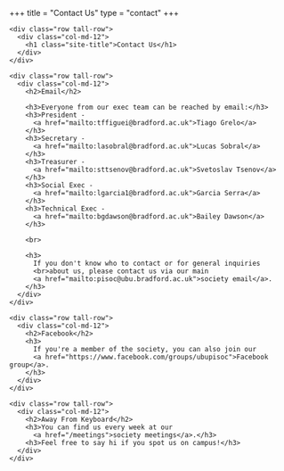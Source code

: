 +++
title = "Contact Us"
type = "contact"
+++

<main>
  <div class="container-fluid">

    <div class="row tall-row">
      <div class="col-md-12">
        <h1 class="site-title">Contact Us</h1>
      </div>
    </div>

    <div class="row tall-row">
      <div class="col-md-12">
        <h2>Email</h2>

        <h3>Everyone from our exec team can be reached by email:</h3>
        <h3>President -
          <a href="mailto:tffiguei@bradford.ac.uk">Tiago Grelo</a>
        </h3>
        <h3>Secretary -
          <a href="mailto:lasobral@bradford.ac.uk">Lucas Sobral</a>
        </h3>
        <h3>Treasurer -
          <a href="mailto:sttsenov@bradford.ac.uk">Svetoslav Tsenov</a>
        </h3>
        <h3>Social Exec -
          <a href="mailto:lgarcia1@bradford.ac.uk">Garcia Serra</a>
        </h3>
        <h3>Technical Exec -
          <a href="mailto:bgdawson@bradford.ac.uk">Bailey Dawson</a>
        </h3>

        <br>

        <h3>
          If you don't know who to contact or for general inquiries
          <br>about us, please contact us via our main
          <a href="mailto:pisoc@ubu.bradford.ac.uk">society email</a>.
        </h3>
      </div>
    </div>

    <div class="row tall-row">
      <div class="col-md-12">
        <h2>Facebook</h2>
        <h3>
          If you're a member of the society, you can also join our
          <a href="https://www.facebook.com/groups/ubupisoc">Facebook group</a>.
        </h3>
      </div>
    </div>

    <div class="row tall-row">
      <div class="col-md-12">
        <h2>Away From Keyboard</h2>
        <h3>You can find us every week at our
          <a href="/meetings">society meetings</a>.</h3>
        <h3>Feel free to say hi if you spot us on campus!</h3>
      </div>
    </div>

  </div>
</main>
